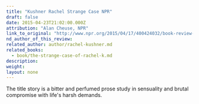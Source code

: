 ```yaml
---
title: "Kushner Rachel Strange Case NPR"
draft: false
date: 2015-04-23T21:02:00.000Z
attribution: "Alan Cheuse, NPR"
link_to_original: "http://www.npr.org/2015/04/17/400424032/book-review-rachel-kushner-the-strange-case-of-rachel-k"
nd_author_of_this_review:
related_author: author/rachel-kushner.md
related_books:
  - book/the-strange-case-of-rachel-k.md
description:
weight:
layout: none
---
```

The title story is a bitter and perfumed prose study in sensuality and brutal compromise with life's harsh demands.


